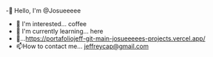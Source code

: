 -👋 Hello, I'm @Josueeeee
- 👀 I'm interested... coffee
- 🌱 I'm currently learning... here
- 💞️...https://portafoliojeff-git-main-josueeeees-projects.vercel.app/
- 📫How to contact me... jeffreycap@gmail.com

<!---
Josueeeee/Josueeeee is a ✨ special ✨ repository because its `README.md` (this file) appears on your GitHub profile.
You can click the Preview link to take a look at your changes.
--->
